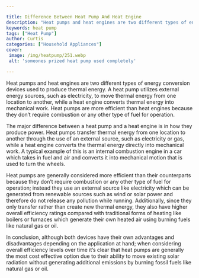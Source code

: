 ```yaml
---

title: Difference Between Heat Pump And Heat Engine
description: "Heat pumps and heat engines are two different types of energy conversion devices used to produce thermal energy. A heat pump utili...keep going and find out"
keywords: heat pump
tags: ["Heat Pump"]
author: Curtis
categories: ["Household Appliances"]
cover: 
 image: /img/heatpump/251.webp
 alt: 'someones prized heat pump used completely'

---
```


Heat pumps and heat engines are two different types of energy conversion devices used to produce thermal energy. A heat pump utilizes external energy sources, such as electricity, to move thermal energy from one location to another, while a heat engine converts thermal energy into mechanical work. Heat pumps are more efficient than heat engines because they don’t require combustion or any other type of fuel for operation.

The major difference between a heat pump and a heat engine is in how they produce power. Heat pumps transfer thermal energy from one location to another through the use of an external source, such as electricity or gas, while a heat engine converts the thermal energy directly into mechanical work. A typical example of this is an internal combustion engine in a car which takes in fuel and air and converts it into mechanical motion that is used to turn the wheels.

Heat pumps are generally considered more efficient than their counterparts because they don’t require combustion or any other type of fuel for operation; instead they use an external source like electricity which can be generated from renewable sources such as wind or solar power and therefore do not release any pollution while running. Additionally, since they only transfer rather than create new thermal energy, they also have higher overall efficiency ratings compared with traditional forms of heating like boilers or furnaces which generate their own heated air using burning fuels like natural gas or oil.

In conclusion, although both devices have their own advantages and disadvantages depending on the application at hand; when considering overall efficiency levels over time it’s clear that heat pumps are generally the most cost effective option due to their ability to move existing solar radiation without generating additional emissions by burning fossil fuels like natural gas or oil.
